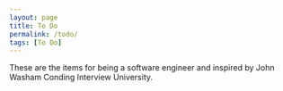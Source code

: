 ```yaml
---
layout: page
title: To Do
permalink: /todo/
tags: [To Do]
---
```


These are the items for being a software engineer and inspired by John Washam Conding Interview University.

